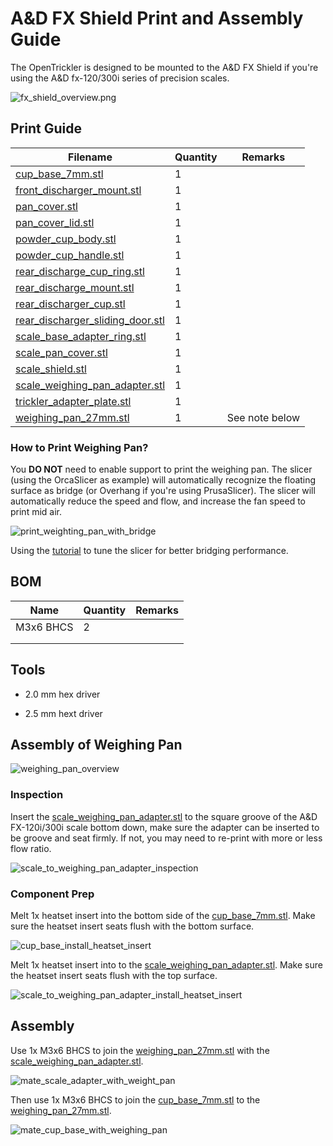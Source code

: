 # A&D FX Shield Print and Assembly Guide

The OpenTrickler is designed to be mounted to the A&D FX Shield if you're using the A&D fx-120/300i series of precision scales. 

![fx_shield_overview.png](resources/fx_shield_overview.png)

## Print Guide

| Filename                                                             | Quantity | Remarks        |
| -------------------------------------------------------------------- | -------- | -------------- |
| [cup_base_7mm.stl](cup_base_7mm.stl)                                 | 1        |                |
| [front_discharger_mount.stl](front_discharger_mount.stl)             | 1        |                |
| [pan_cover.stl](pan_cover.stl)                                       | 1        |                |
| [pan_cover_lid.stl](pan_cover_lid.stl)                               | 1        |                |
| [powder_cup_body.stl](powder_cup_body.stl)                           | 1        |                |
| [powder_cup_handle.stl](powder_cup_handle.stl)                       | 1        |                |
| [rear_discharge_cup_ring.stl](rear_discharge_cup_ring.stl)           | 1        |                |
| [rear_discharge_mount.stl](rear_discharge_mount.stl)                 | 1        |                |
| [rear_discharger_cup.stl](rear_discharger_cup.stl)                   | 1        |                |
| [rear_discharger_sliding_door.stl](rear_discharger_sliding_door.stl) | 1        |                |
| [scale_base_adapter_ring.stl](scale_base_adapter_ring.stl)           | 1        |                |
| [scale_pan_cover.stl](scale_pan_cover.stl)                           | 1        |                |
| [scale_shield.stl](scale_shield.stl)                                 | 1        |                |
| [scale_weighing_pan_adapter.stl](scale_weighing_pan_adapter.stl)     | 1        |                |
| [trickler_adapter_plate.stl](trickler_adapter_plate.stl)             | 1        |                |
| [weighing_pan_27mm.stl](weighing_pan_27mm.stl)                       | 1        | See note below |

### How to Print Weighing Pan?

You **DO NOT** need to enable support to print the weighing pan. The slicer (using the OrcaSlicer as example) will automatically recognize the floating surface as bridge (or Overhang if you're using PrusaSlicer). The slicer will automatically reduce the speed and flow, and increase the fan speed to print mid air. 

![print_weighting_pan_with_bridge](resources/print_weighting_pan_with_bridge.png)

Using the [tutorial](https://help.prusa3d.com/article/poor-bridging_1802) to tune the slicer for better bridging performance. 

## BOM

| Name      | Quantity | Remarks |
| --------- | -------- | ------- |
| M3x6 BHCS | 2        |         |
|           |          |         |
|           |          |         |

## Tools

* 2.0 mm hex driver

* 2.5 mm hext driver

## Assembly of Weighing Pan

![weighing_pan_overview](resources/weighing_pan_overview.png)

### Inspection

Insert the [scale_weighing_pan_adapter.stl](scale_weighing_pan_adapter.stl) to the square groove of the A&D FX-120i/300i scale bottom down, make sure the adapter can be inserted to be groove and seat firmly. If not, you may need to re-print with more or less flow ratio. 

![scale_to_weighing_pan_adapter_inspection](resources/scale_to_weighing_pan_adapter_inspection.jpg)

### Component Prep

Melt 1x heatset insert into the bottom side of the [cup_base_7mm.stl](cup_base_7mm.stl). Make sure the heatset insert seats flush with the bottom surface.

![cup_base_install_heatset_insert](resources/cup_base_install_heatset_insert.png)

Melt 1x heatset insert into to the [scale_weighing_pan_adapter.stl](scale_weighing_pan_adapter.stl). Make sure the heatset insert seats flush with the top surface.

![scale_to_weighing_pan_adapter_install_heatset_insert](Resources/scale_to_weighing_pan_adapter_install_heatset_insert.png)

## Assembly

Use 1x M3x6 BHCS to join the [weighing_pan_27mm.stl](weighing_pan_27mm.stl) with the [scale_weighing_pan_adapter.stl](scale_weighing_pan_adapter.stl).

![mate_scale_adapter_with_weight_pan](resources/mate_scale_adapter_with_weighing_pan.png)

Then use 1x M3x6 BHCS to join the [cup_base_7mm.stl](cup_base_7mm.stl) to the [weighing_pan_27mm.stl](weighing_pan_27mm.stl). 

![mate_cup_base_with_weighing_pan](resources/mate_cup_base_with_weighing_pan.png)


